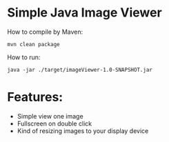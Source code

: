 # Simple Java Image Viewer
How to compile by Maven:

```mvn clean package```

How to run:

```java -jar ./target/imageViewer-1.0-SNAPSHOT.jar```

# Features:
+ Simple view one image
+ Fullscreen on double click
+ Kind of resizing images to your display device